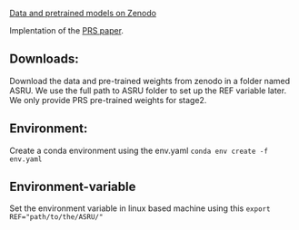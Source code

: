 
[Data and pretrained models on Zenodo](https://zenodo.org/records/8409156)

Implentation of the [PRS paper](link).


## Downloads: 
Download the data and pre-trained weights from zenodo in a folder named ASRU. We use the full path to ASRU folder to set up the REF variable later. We only provide PRS pre-trained weights for stage2. 

## Environment: 
Create a conda environment using the env.yaml
``` conda env create -f env.yaml ```

## Environment-variable
Set the environment variable in linux based machine using this
``` export REF="path/to/the/ASRU/"  ```
